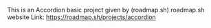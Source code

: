 This is an Accordion basic project given by (roadmap.sh)
roadmap.sh website Link: https://roadmap.sh/projects/accordion
